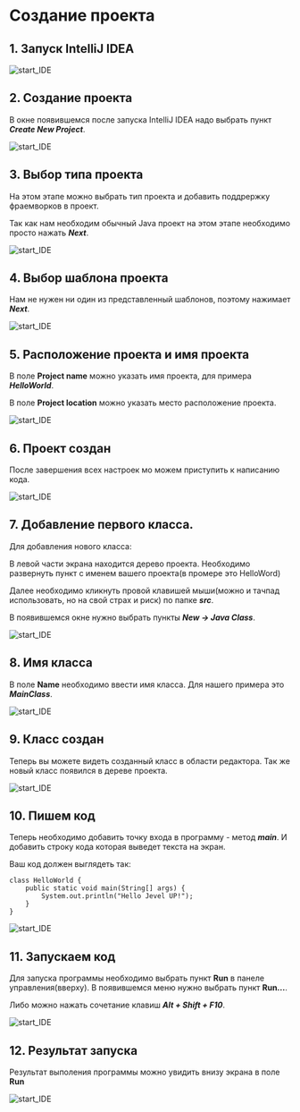 # Создание проекта

## 1. Запуск IntelliJ IDEA

![start_IDE](../resources/create_project_1.png)

## 2. Создание проекта

В окне появившемся после запуска IntelliJ IDEA надо выбрать пункт **_Create New Project_**.

![start_IDE](../resources/create_project_2.png)

## 3. Выбор типа проекта

На этом этапе можно выбрать тип проекта и добавить поддрержку фраемворков в проект.

Так как нам необходим обычный Java проект на этом этапе необходимо просто нажать **_Next_**.

![start_IDE](../resources/create_project_3.png)

## 4. Выбор шаблона проекта

Нам не нужен ни один из представленный шаблонов, поэтому нажимает **_Next_**.

![start_IDE](../resources/create_project_4.png)

## 5. Расположение проекта и имя проекта

В поле **Project name** можно указать имя проекта, для примера **_HelloWorld_**.

В поле **Project location**  можно указать место расположение проекта.

![start_IDE](../resources/create_project_5.png)

## 6. Проект создан

После завершения всех настроек мо можем приступить к написанию кода.

![start_IDE](../resources/create_project_6.png)

## 7. Добавление первого класса.

Для добавления нового класса:

В левой части экрана находится дерево проекта. Необходимо развернуть пункт с именем вашего проекта(в промере это HelloWord)

Далее необходимо кликнуть провой клавишей мыши(можно и тачпад использовать, но на свой страх и риск) по папке **_src_**.

В появившемся окне нужно выбрать пункты **_New -> Java Class_**.

![start_IDE](../resources/create_project_8.png)

## 8. Имя класса

В поле **Name** необходимо ввести имя класса. Для нашего примера это _**MainClass**_.

![start_IDE](../resources/create_project_00.png)

## 9. Класс создан

Теперь вы можете видеть созданный класс в области редактора. Так же новый класс появился в дереве проекта.

![start_IDE](../resources/create_project_9.png)

## 10. Пишем код

Теперь необходимо добавить точку входа в программу - метод _**main**_. И добавить строку кода которая выведет текста на экран.

Ваш код должен выглядеть так:

    class HelloWorld {
        public static void main(String[] args) {
            System.out.println("Hello Jevel UP!");
        }
    }

![start_IDE](../resources/create_project_10.png)

## 11. Запускаем код

Для запуска программы необходимо выбрать пункт **Run** в панеле управления(вверху). В появившемся меню нужно выбрать пункт **Run...**.

Либо можно нажать сочетание клавиш **_Alt + Shift + F10_**.

![start_IDE](../resources/create_project_11.png)

## 12. Результат запуска

Результат выполения программы можно увидить внизу экрана в поле **Run**

![start_IDE](../resources/create_project_12.png)
